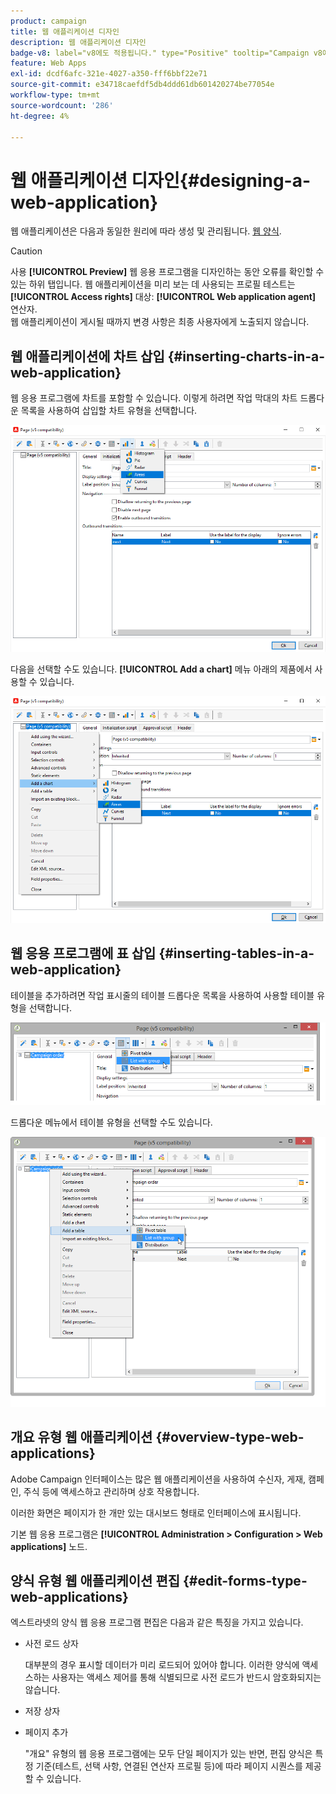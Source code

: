 ```yaml
---
product: campaign
title: 웹 애플리케이션 디자인
description: 웹 애플리케이션 디자인
badge-v8: label="v8에도 적용됩니다." type="Positive" tooltip="Campaign v8에도 적용됩니다."
feature: Web Apps
exl-id: dcdf6afc-321e-4027-a350-fff6bbf22e71
source-git-commit: e34718caefdf5db4ddd61db601420274be77054e
workflow-type: tm+mt
source-wordcount: '286'
ht-degree: 4%

---
```


# 웹 애플리케이션 디자인{#designing-a-web-application}



웹 애플리케이션은 다음과 동일한 원리에 따라 생성 및 관리됩니다. [웹 양식](about-web-forms.md).

>[!CAUTION]
>
>사용 **[!UICONTROL Preview]** 웹 응용 프로그램을 디자인하는 동안 오류를 확인할 수 있는 하위 탭입니다. 웹 애플리케이션을 미리 보는 데 사용되는 프로필 테스트는 **[!UICONTROL Access rights]** 대상: **[!UICONTROL Web application agent]** 연산자. </br>웹 애플리케이션이 게시될 때까지 변경 사항은 최종 사용자에게 노출되지 않습니다.

## 웹 애플리케이션에 차트 삽입 {#inserting-charts-in-a-web-application}

웹 응용 프로그램에 차트를 포함할 수 있습니다. 이렇게 하려면 작업 막대의 차트 드롭다운 목록을 사용하여 삽입할 차트 유형을 선택합니다.

![](assets/s_ncs_admin_webapps_bar_graph.png)

다음을 선택할 수도 있습니다. **[!UICONTROL Add a chart]** 메뉴 아래의 제품에서 사용할 수 있습니다.

![](assets/s_ncs_admin_webapps_graph.png)

## 웹 응용 프로그램에 표 삽입 {#inserting-tables-in-a-web-application}

테이블을 추가하려면 작업 표시줄의 테이블 드롭다운 목록을 사용하여 사용할 테이블 유형을 선택합니다.

![](assets/s_ncs_admin_webapps_bar_table.png)

드롭다운 메뉴에서 테이블 유형을 선택할 수도 있습니다.

![](assets/s_ncs_admin_webapps_table.png)

## 개요 유형 웹 애플리케이션 {#overview-type-web-applications}

Adobe Campaign 인터페이스는 많은 웹 애플리케이션을 사용하여 수신자, 게재, 캠페인, 주식 등에 액세스하고 관리하며 상호 작용합니다.

이러한 화면은 페이지가 한 개만 있는 대시보드 형태로 인터페이스에 표시됩니다.

기본 웹 응용 프로그램은 **[!UICONTROL Administration > Configuration > Web applications]** 노드.

## 양식 유형 웹 애플리케이션 편집 {#edit-forms-type-web-applications}

엑스트라넷의 양식 웹 응용 프로그램 편집은 다음과 같은 특징을 가지고 있습니다.

* 사전 로드 상자

  대부분의 경우 표시할 데이터가 미리 로드되어 있어야 합니다. 이러한 양식에 액세스하는 사용자는 액세스 제어를 통해 식별되므로 사전 로드가 반드시 암호화되지는 않습니다.

* 저장 상자
* 페이지 추가

  &quot;개요&quot; 유형의 웹 응용 프로그램에는 모두 단일 페이지가 있는 반면, 편집 양식은 특정 기준(테스트, 선택 사항, 연결된 연산자 프로필 등)에 따라 페이지 시퀀스를 제공할 수 있습니다.

